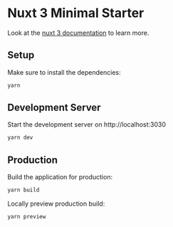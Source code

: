 # Nuxt 3 Minimal Starter

Look at the [nuxt 3 documentation](https://v3.nuxtjs.org) to learn more.

## Setup

Make sure to install the dependencies:

```bash
yarn
```

## Development Server

Start the development server on http://localhost:3030

```bash
yarn dev
```

## Production

Build the application for production:

```bash
yarn build
```

Locally preview production build:

```bash
yarn preview
```
